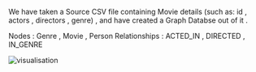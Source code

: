 We have taken a Source CSV file containing Movie details (such as: id , actors , directors , genre) , and have created a Graph Databse out of it .

Nodes  : Genre , Movie , Person
Relationships : ACTED_IN , DIRECTED , IN_GENRE 

![visualisation](https://github.com/user-attachments/assets/73e90904-8aaf-4b11-a380-fbd506cfdb24)
